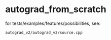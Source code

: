 # autograd_from_scratch

for tests/examples/features/possibilities, see:     

`autograd_v2/autograd_v2/source.cpp`
